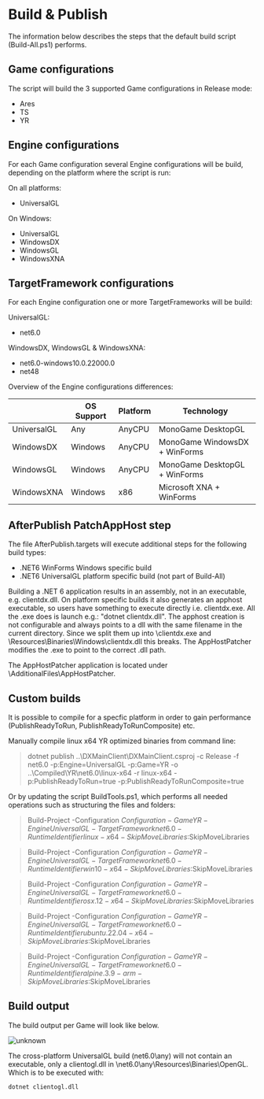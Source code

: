 # Build & Publish #

The information below describes the steps that the default build script (Build-All.ps1) performs.

Game configurations
-------------------

The script will build the 3 supported Game configurations in Release mode:
* Ares
* TS
* YR

Engine configurations
---------------------

For each Game configuration several Engine configurations will be build, depending on the platform where the script is run:

On all platforms:
* UniversalGL

On Windows:
* UniversalGL
* WindowsDX
* WindowsGL
* WindowsXNA

TargetFramework configurations
------------------------------

For each Engine configuration one or more TargetFrameworks will be build:

UniversalGL:
* net6.0

WindowsDX, WindowsGL & WindowsXNA:
* net6.0-windows10.0.22000.0
* net48

Overview of the Engine configurations differences:

| | OS Support | Platform | Technology |
| - | ---------- | -------- | ---------- |
| UniversalGL | Any | AnyCPU | MonoGame DesktopGL |
| WindowsDX | Windows | AnyCPU | MonoGame WindowsDX + WinForms |
| WindowsGL | Windows | AnyCPU | MonoGame DesktopGL + WinForms |
| WindowsXNA | Windows | x86 | Microsoft XNA + WinForms |

AfterPublish PatchAppHost step
------------------------------

The file AfterPublish.targets will execute additional steps for the following build types:
* .NET6 WinForms Windows specific build
* .NET6 UniversalGL platform specific build (not part of Build-All)

Building a .NET 6 application results in an assembly, not in an executable, e.g. clientdx.dll.
On platform specific builds it also generates an apphost executable, so users have something to execute directly i.e. clientdx.exe.
All the .exe does is launch e.g.: "dotnet clientdx.dll".
The apphost creation is not configurable and always points to a dll with the same filename in the current directory.
Since we split them up into \clientdx.exe and \Resources\Binaries\Windows\clientdx.dll this breaks.
The AppHostPatcher modifies the .exe to point to the correct .dll path.

The AppHostPatcher application is located under \AdditionalFiles\AppHostPatcher.

Custom builds
-------------

It is possible to compile for a specfic platform in order to gain performance (PublishReadyToRun, PublishReadyToRunComposite) etc.

Manually compile linux x64 YR optimized binaries from command line:

>dotnet publish ..\DXMainClient\DXMainClient.csproj -c Release -f net6.0 -p:Engine=UniversalGL -p:Game=YR -o ..\Compiled\YR\net6.0\linux-x64 -r linux-x64 -p:PublishReadyToRun=true -p:PublishReadyToRunComposite=true

Or by updating the script BuildTools.ps1, which performs all needed operations such as structuring the files and folders:

>Build-Project -Configuration $Configuration -Game YR -Engine UniversalGL -TargetFramework net6.0 -RuntimeIdentifier linux-x64 -SkipMoveLibraries:$SkipMoveLibraries

>Build-Project -Configuration $Configuration -Game YR -Engine UniversalGL -TargetFramework net6.0 -RuntimeIdentifier win10-x64 -SkipMoveLibraries:$SkipMoveLibraries

>Build-Project -Configuration $Configuration -Game YR -Engine UniversalGL -TargetFramework net6.0 -RuntimeIdentifier osx.12-x64 -SkipMoveLibraries:$SkipMoveLibraries

>Build-Project -Configuration $Configuration -Game YR -Engine UniversalGL -TargetFramework net6.0 -RuntimeIdentifier ubuntu.22.04-x64 -SkipMoveLibraries:$SkipMoveLibraries

>Build-Project -Configuration $Configuration -Game YR -Engine UniversalGL -TargetFramework net6.0 -RuntimeIdentifier alpine.3.9-arm -SkipMoveLibraries:$SkipMoveLibraries

Build output
------------

The build output per Game will look like below.

![unknown](https://user-images.githubusercontent.com/25006126/189449430-07bfb4b5-bc5f-4cea-870e-90d1870b8fe8.png)

The cross-platform UniversalGL build (net6.0\any) will not contain an executable, only a clientogl.dll in \net6.0\any\Resources\Binaries\OpenGL.
Which is to be executed with:

`dotnet clientogl.dll`
